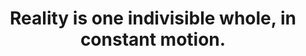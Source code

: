 ---
title: Reality is one indivisible whole, in constant motion.
tags: nondual TMWT
star: true
reality: true
order: 1
thewhole: true
---